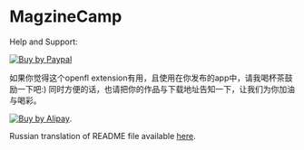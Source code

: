 MagzineCamp
===========

Help and Support:


[![Buy by Paypal](http://icloud.b0.upaiyun.com/zeng/juanzeng02.jpg)](https://www.paypal.com/cgi-bin/webscr?cmd=_s-xclick&hosted_button_id=CTCAKLLHT23GL)

如果你觉得这个openfl extension有用，且使用在你发布的app中，请我喝杯茶鼓励一下吧:) 同时方便的话，也请把你的作品与下载地址告知一下，让我们为你加油与喝彩。

[![Buy by Alipay](http://icloud.b0.upaiyun.com/zeng/juanzeng03.jpg)](https://me.alipay.com/heshui).

Russian translation of README file available
[here](https://github.com/salkar/inkwell/blob/master/README_RU.rdoc).
